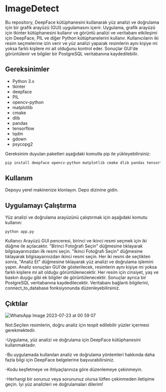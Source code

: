 # ImageDetect

Bu repository, DeepFace kütüphanesini kullanarak yüz analizi ve doğrulama için bir grafik arayüzü (GUI) uygulamasını içerir. Uygulama, grafik arayüzü için tkinter kütüphanesini kullanır ve görüntü analizi ve veritabanı etkileşimi için DeepFace, PIL ve diğer Python kütüphanelerini kullanır. Kullanıcıların iki resim seçmelerine izin verir ve yüz analizi yaparak resimlerin aynı kişiye mi yoksa farklı kişilere mi ait olduğunu kontrol eder. Sonuçlar GUI'de görüntülenir ve bilgiler bir PostgreSQL veritabanına kaydedilebilir.

## Gereksinimler

- Python 3.x
- tkinter
- deepface
- PIL
- opencv-python
- matplotlib
- cmake
- dlib
- pandas
- tensorflow
- tqdm
- gdown
- psycopg2

Gereksinim duyulan paketleri aşağıdaki komutla pip ile yükleyebilirsiniz:

```bash
pip install deepface opencv-python matplotlib cmake dlib pandas tensorflow tqdm gdown psycopg2
```


## Kullanım


Depoyu yerel makinenize klonlayın.
Depo dizinine gidin.


## Uygulamayı Çalıştırma


Yüz analizi ve doğrulama arayüzünü çalıştırmak için aşağıdaki komutu kullanın:
```
python app.py
```
Kullanıcı Arayüzü
GUI penceresi, birinci ve ikinci resmi seçmek için iki düğme ile açılacaktır.
"Birinci Fotoğrafı Seçin" düğmesine tıklayarak bilgisayarınızdan ilk resmi seçin.
"İkinci Fotoğrafı Seçin" düğmesine tıklayarak bilgisayarınızdan ikinci resmi seçin.
Her iki resmi de seçtikten sonra, "Analiz Et" düğmesine tıklayarak yüz analizi ve doğrulama işlemini yapın.
Analiz sonuçları GUI'de gösterilecek, resimlerin aynı kişiye mi yoksa farklı kişilere mi ait olduğu görüntülenecektir. 
Her resim için cinsiyet, yaş ve baskın duygu gibi ek bilgiler de görüntülenecektir.
Sonuçlar ayrıca bir PostgreSQL veritabanına kaydedilecektir. Veritabanı bağlantı bilgilerini, connect_to_database fonksiyonunda düzenleyebilirsiniz.

## Çıktılar 
![WhatsApp Image 2023-07-23 at 00 59 07](https://github.com/senanurpaksoy/ImageDetect-/assets/66176697/720ab607-7439-412f-bd70-06b6ff81fb43)


Not:Seçilen resimlerin, doğru analiz için tespit edilebilir yüzler içermesi gerekmektedir.

-Uygulama, yüz analizi ve doğrulama için DeepFace kütüphanesini kullanmaktadır. 

-Bu uygulamada kullanılan analiz ve doğrulama yöntemleri hakkında daha fazla bilgi için DeepFace belgelerine başvurabilirsiniz.

-Kodu keşfetmeye ve ihtiyaçlarınıza göre düzenlemeye çekinmeyin. 

-Herhangi bir sorunuz veya sorununuz olursa lütfen çekinmeden iletişime geçin. İyi yüz analizleri ve doğrulamaları dilerim!


